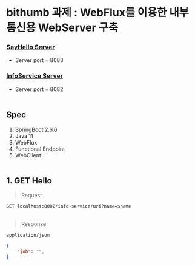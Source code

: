# bithumb 과제 :  WebFlux를 이용한 내부 통신용 WebServer 구축

### [SayHello Server](https://github.com/HayanYoo/bithumb-Ex2)
- Server port = 8083
### [InfoService Server](https://github.com/HayanYoo/bithumb-Ex2)
- Server port = 8082
<br><br>
## Spec

1. SpringBoot 2.6.6
2. Java 11
3. WebFlux
4. Functional Endpoint
5. WebClient
<br><br>

## 1. GET Hello
>Request

`GET localhost:8082/info-service/uri?name=$name`
<br><br>
>Response

`application/json`
```json
{
    "job": "",
}
```
<br><br>
